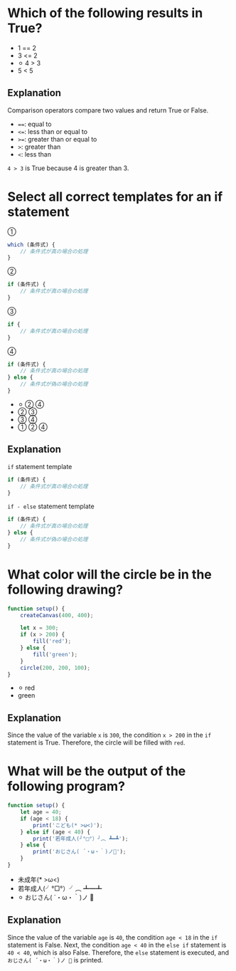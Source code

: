 # Which of the following results in True?

- 1 == 2
- 3 <= 2
- ⚪︎ 4 > 3
- 5 < 5

## Explanation

Comparison operators compare two values and return True or False.

- `==`: equal to
- `<=`: less than or equal to
- `>=`: greater than or equal to
- `>`: greater than
- `<`: less than

`4 > 3` is True because 4 is greater than 3.

# Select all correct templates for an if statement

①

```js
which (条件式) {
    // 条件式が真の場合の処理
}
```

②

```js
if (条件式) {
    // 条件式が真の場合の処理
}
```

③

```js
if {
    // 条件式が真の場合の処理
}
```

④

```js
if (条件式) {
    // 条件式が真の場合の処理
} else {
    // 条件式が偽の場合の処理
}
```

- ⚪︎ ② ④
- ② ③
- ③ ④
- ① ② ④

## Explanation

`if` statement template

```js
if (条件式) {
    // 条件式が真の場合の処理
}
```

`if - else` statement template

```js
if (条件式) {
    // 条件式が真の場合の処理
} else {
    // 条件式が偽の場合の処理
}
```

# What color will the circle be in the following drawing?

```js
function setup() {
    createCanvas(400, 400);

    let x = 300;
    if (x > 200) {
        fill('red');
    } else {
        fill('green');
    }
    circle(200, 200, 100);
}
```

- ⚪︎ red
- green

## Explanation

Since the value of the variable `x` is `300`, the condition `x > 200` in the `if` statement is True. Therefore, the circle will be filled with `red`.

# What will be the output of the following program?

```js
function setup() {
    let age = 40;
    if (age < 18) {
        print('こども(* >ω<)');
    } else if (age < 40) {
        print('若年成人(╯°□°）╯︵ ┻━┻');
    } else {
        print('おじさん( ´・ω・｀)ノ🍶');
    }
}
```

- 未成年(\* >ω<)
- 若年成人(╯°□°）╯︵ ┻━┻
- ⚪︎ おじさん( ´・ω・｀)ノ 🍶

## Explanation

Since the value of the variable `age` is `40`, the condition `age < 18` in the `if` statement is False. Next, the condition `age < 40` in the `else if` statement is `40 < 40`, which is also False. Therefore, the `else` statement is executed, and `おじさん( ´・ω・｀)ノ 🍶` is printed.
